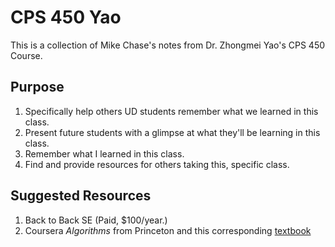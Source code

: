 # CPS 450 Yao

This is a collection of Mike Chase's notes from Dr. Zhongmei Yao's CPS 450 Course.

## Purpose

1. Specifically help others UD students remember what we learned in this class.
2. Present future students with a glimpse at what they'll be learning in this class.
3. Remember what I learned in this class.
4. Find and provide resources for others taking this, specific class.

## Suggested Resources

1. Back to Back SE \(Paid, $100/year.\)
2. Coursera _Algorithms_ from Princeton and this corresponding [textbook](https://algs4.cs.princeton.edu/home/)

